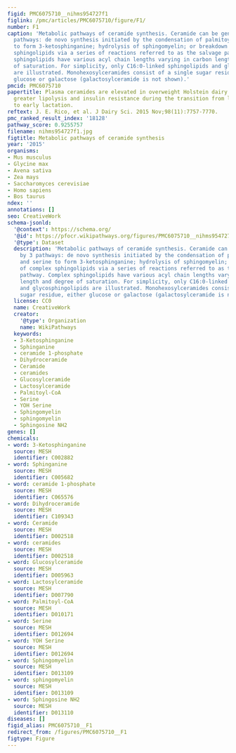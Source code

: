 ```yaml
---
figid: PMC6075710__nihms954727f1
figlink: /pmc/articles/PMC6075710/figure/F1/
number: F1
caption: 'Metabolic pathways of ceramide synthesis. Ceramide can be generated by 3
  pathways: de novo synthesis initiated by the condensation of palmitoyl-CoA and serine
  to form 3-ketosphinganine; hydrolysis of sphingomyelin; or breakdown of complex
  sphingolipids via a series of reactions referred to as the salvage pathway. Complex
  sphingolipids have various acyl chain lengths varying in carbon length and degree
  of saturation. For simplicity, only C16:0-linked sphingolipids and glycosphingolipids
  are illustrated. Monohexosylceramides consist of a single sugar residue, either
  glucose or galactose (galactosylceramide is not shown).'
pmcid: PMC6075710
papertitle: Plasma ceramides are elevated in overweight Holstein dairy cows experiencing
  greater lipolysis and insulin resistance during the transition from late pregnancy
  to early lactation.
reftext: J. E. Rico, et al. J Dairy Sci. 2015 Nov;98(11):7757-7770.
pmc_ranked_result_index: '18128'
pathway_score: 0.9255757
filename: nihms954727f1.jpg
figtitle: Metabolic pathways of ceramide synthesis
year: '2015'
organisms:
- Mus musculus
- Glycine max
- Avena sativa
- Zea mays
- Saccharomyces cerevisiae
- Homo sapiens
- Bos taurus
ndex: ''
annotations: []
seo: CreativeWork
schema-jsonld:
  '@context': https://schema.org/
  '@id': https://pfocr.wikipathways.org/figures/PMC6075710__nihms954727f1.html
  '@type': Dataset
  description: 'Metabolic pathways of ceramide synthesis. Ceramide can be generated
    by 3 pathways: de novo synthesis initiated by the condensation of palmitoyl-CoA
    and serine to form 3-ketosphinganine; hydrolysis of sphingomyelin; or breakdown
    of complex sphingolipids via a series of reactions referred to as the salvage
    pathway. Complex sphingolipids have various acyl chain lengths varying in carbon
    length and degree of saturation. For simplicity, only C16:0-linked sphingolipids
    and glycosphingolipids are illustrated. Monohexosylceramides consist of a single
    sugar residue, either glucose or galactose (galactosylceramide is not shown).'
  license: CC0
  name: CreativeWork
  creator:
    '@type': Organization
    name: WikiPathways
  keywords:
  - 3-Ketosphinganine
  - Sphinganine
  - ceramide 1-phosphate
  - Dihydroceramide
  - Ceramide
  - ceramides
  - Glucosylceramide
  - Lactosylceramide
  - Palmitoyl-CoA
  - Serine
  - YOH Serine
  - Sphingomyelin
  - sphingomyelin
  - Sphingosine NH2
genes: []
chemicals:
- word: 3-Ketosphinganine
  source: MESH
  identifier: C002882
- word: Sphinganine
  source: MESH
  identifier: C005682
- word: ceramide 1-phosphate
  source: MESH
  identifier: C065576
- word: Dihydroceramide
  source: MESH
  identifier: C109343
- word: Ceramide
  source: MESH
  identifier: D002518
- word: ceramides
  source: MESH
  identifier: D002518
- word: Glucosylceramide
  source: MESH
  identifier: D005963
- word: Lactosylceramide
  source: MESH
  identifier: D007790
- word: Palmitoyl-CoA
  source: MESH
  identifier: D010171
- word: Serine
  source: MESH
  identifier: D012694
- word: YOH Serine
  source: MESH
  identifier: D012694
- word: Sphingomyelin
  source: MESH
  identifier: D013109
- word: sphingomyelin
  source: MESH
  identifier: D013109
- word: Sphingosine NH2
  source: MESH
  identifier: D013110
diseases: []
figid_alias: PMC6075710__F1
redirect_from: /figures/PMC6075710__F1
figtype: Figure
---
```

